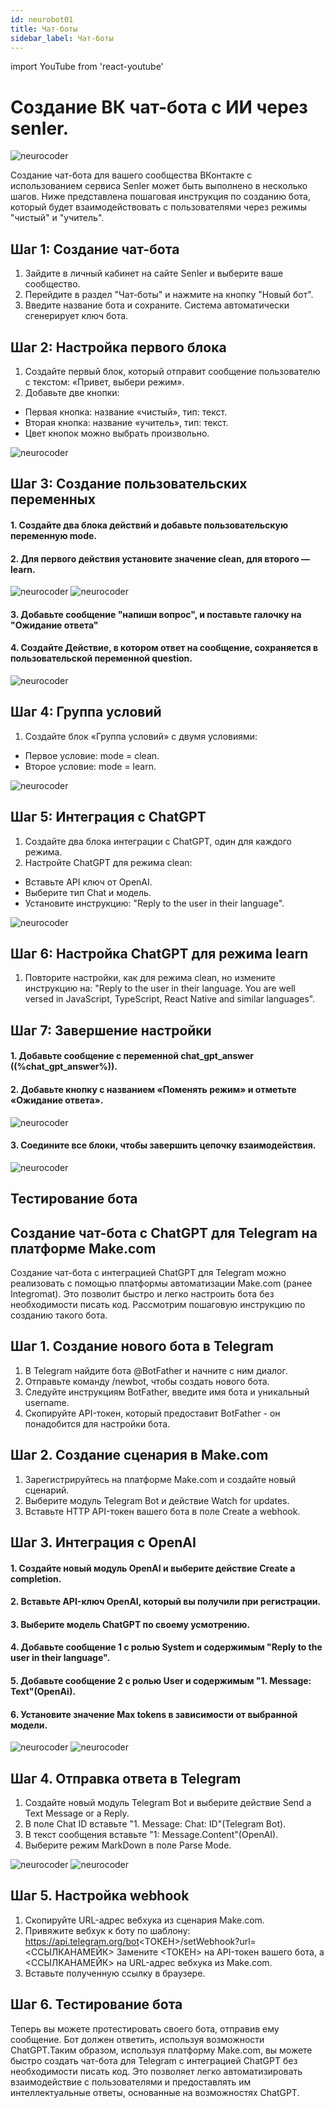 ```yaml
---
id: neurobot01
title: Чат-боты
sidebar_label: Чат-боты
---
```


import YouTube from 'react-youtube'

# Создание ВК чат-бота с ИИ через senler.

![neurocoder](/img/neurobots/neuro1.png)

Создание чат-бота для вашего сообщества ВКонтакте с использованием сервиса Senler может быть выполнено в несколько шагов. Ниже представлена пошаговая инструкция по созданию бота, который будет взаимодействовать с пользователями через режимы "чистый" и "учитель".

<YouTube videoId='xpEy-Llex5k' />

## Шаг 1: Создание чат-бота

1.	Зайдите в личный кабинет на сайте Senler и выберите ваше сообщество.
2.	Перейдите в раздел "Чат-боты" и нажмите на кнопку "Новый бот".
3.	Введите название бота и сохраните. Система автоматически сгенерирует ключ бота.
## Шаг 2: Настройка первого блока

1.	Создайте первый блок, который отправит сообщение пользователю с текстом: «Привет, выбери режим».
2.	Добавьте две кнопки:
-	Первая кнопка: название «чистый», тип: текст.
-	Вторая кнопка: название «учитель», тип: текст.
-	Цвет кнопок можно выбрать произвольно.

![neurocoder](/img/neurobots/image1.1.png)

## Шаг 3: Создание пользовательских переменных

#### 1.	Создайте два блока действий и добавьте пользовательскую переменную mode.
#### 2.	Для первого действия установите значение clean, для второго — learn.
![neurocoder](/img/neurobots/image1.21.png)
![neurocoder](/img/neurobots/image1.22.png)

#### 3.  Добавьте сообщение "напиши вопрос", и поставьте галочку на "Ожидание ответа"
#### 4.  Создайте Действие, в котором ответ на сообщение, сохраняется в пользовательской переменной question.
![neurocoder](/img/neurobots/image1.3.png)


## Шаг 4: Группа условий

1.	Создайте блок «Группа условий» с двумя условиями:
-	Первое условие: mode = clean.
-	Второе условие: mode = learn.

![neurocoder](/img/neurobots/image1.4.png)


## Шаг 5: Интеграция с ChatGPT

1.	Создайте два блока интеграции с ChatGPT, один для каждого режима.
2.	Настройте ChatGPT для режима clean:
-	Вставьте API ключ от OpenAI.
-	Выберите тип Chat и модель.
-	Установите инструкцию: "Reply to the user in their language".

![neurocoder](/img/neurobots/image1.5.png)


## Шаг 6: Настройка ChatGPT для режима learn

1.	Повторите настройки, как для режима clean, но измените инструкцию на: "Reply to the user in their language. You are well versed in JavaScript, TypeScript, React Native and similar languages".

## Шаг 7: Завершение настройки

#### 1.	Добавьте сообщение с переменной chat_gpt_answer ((%chat_gpt_answer%)).
#### 2.	Добавьте кнопку с названием «Поменять режим» и отметьте «Ожидание ответа».
![neurocoder](/img/neurobots/image1.6.png)
#### 3.	Соедините все блоки, чтобы завершить цепочку взаимодействия.
![neurocoder](/img/neurobots/image1.7.png)


## Тестирование бота

## Создание чат-бота с ChatGPT для Telegram на платформе Make.com

Создание чат-бота с интеграцией ChatGPT для Telegram можно реализовать с помощью платформы автоматизации Make.com (ранее Integromat). Это позволит быстро и легко настроить бота без необходимости писать код. Рассмотрим пошаговую инструкцию по созданию такого бота.

## Шаг 1. Создание нового бота в Telegram

1.	В Telegram найдите бота @BotFather и начните с ним диалог.
2.	Отправьте команду /newbot, чтобы создать нового бота.
3.	Следуйте инструкциям BotFather, введите имя бота и уникальный username.
4.	Скопируйте API-токен, который предоставит BotFather - он понадобится для настройки бота.

## Шаг 2. Создание сценария в Make.com

1.	Зарегистрируйтесь на платформе Make.com и создайте новый сценарий.
2.	Выберите модуль Telegram Bot и действие Watch for updates.
3.	Вставьте HTTP API-токен вашего бота в поле Create a webhook. 

## Шаг 3. Интеграция с OpenAI

#### 1.	Создайте новый модуль OpenAI и выберите действие Create a completion.
#### 2.	Вставьте API-ключ OpenAI, который вы получили при регистрации.
#### 3.	Выберите модель ChatGPT по своему усмотрению.
#### 4.	Добавьте сообщение 1 с ролью System и содержимым "Reply to the user in their language".
#### 5.	Добавьте сообщение 2 с ролью User и содержимым "1. Message: Text"(OpenAi).
#### 6.	Установите значение Max tokens в зависимости от выбранной модели.
![neurocoder](/img/neurobots/image1.8.png)
![neurocoder](/img/neurobots/image1.9.png)

## Шаг 4. Отправка ответа в Telegram

1.	Создайте новый модуль Telegram Bot и выберите действие Send a Text Message or a Reply.
2.	В поле Chat ID вставьте "1. Message: Chat: ID"(Telegram Bot).
3.	В текст сообщения вставьте "1: Message.Content"(OpenAI).
4.	Выберите режим MarkDown в поле Parse Mode.

![neurocoder](/img/neurobots/image1.10.png)
![neurocoder](/img/neurobots/image1.11.png)


## Шаг 5. Настройка webhook

1.	Скопируйте URL-адрес вебхука из сценария Make.com.
2.	Привяжите вебхук к боту по шаблону:
https://api.telegram.org/bot<ТОКЕН>/setWebhook?url=<ССЫЛКАНАМЕЙК>
Замените <ТОКЕН> на API-токен вашего бота, а <ССЫЛКАНАМЕЙК> на URL-адрес вебхука из Make.com.
3.	Вставьте полученную ссылку в браузере.

## Шаг 6. Тестирование бота

Теперь вы можете протестировать своего бота, отправив ему сообщение. Бот должен ответить, используя возможности ChatGPT.Таким образом, используя платформу Make.com, вы можете быстро создать чат-бота для Telegram с интеграцией ChatGPT без необходимости писать код. Это позволяет легко автоматизировать взаимодействие с пользователями и предоставлять им интеллектуальные ответы, основанные на возможностях ChatGPT.

